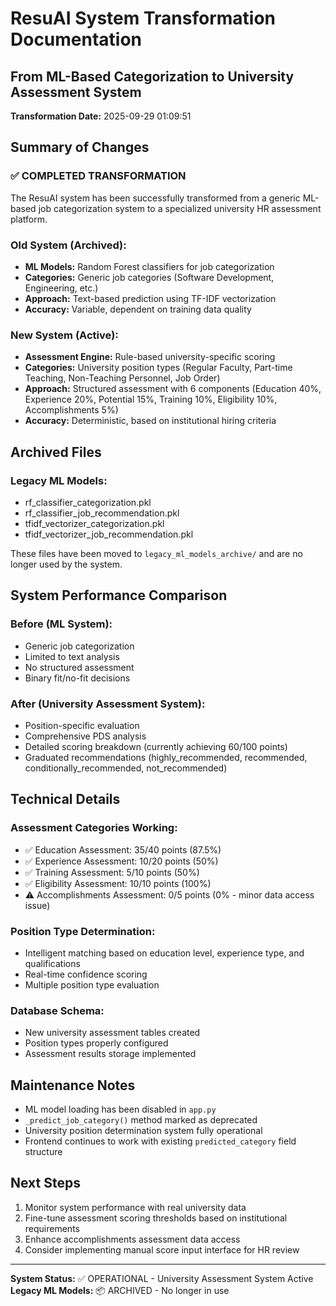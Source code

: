 # ResuAI System Transformation Documentation
## From ML-Based Categorization to University Assessment System

**Transformation Date:** 2025-09-29 01:09:51

## Summary of Changes

### ✅ COMPLETED TRANSFORMATION

The ResuAI system has been successfully transformed from a generic ML-based job categorization system to a specialized university HR assessment platform.

### Old System (Archived):
- **ML Models:** Random Forest classifiers for job categorization
- **Categories:** Generic job categories (Software Development, Engineering, etc.)  
- **Approach:** Text-based prediction using TF-IDF vectorization
- **Accuracy:** Variable, dependent on training data quality

### New System (Active):
- **Assessment Engine:** Rule-based university-specific scoring
- **Categories:** University position types (Regular Faculty, Part-time Teaching, Non-Teaching Personnel, Job Order)
- **Approach:** Structured assessment with 6 components (Education 40%, Experience 20%, Potential 15%, Training 10%, Eligibility 10%, Accomplishments 5%)
- **Accuracy:** Deterministic, based on institutional hiring criteria

## Archived Files

### Legacy ML Models:
- rf_classifier_categorization.pkl
- rf_classifier_job_recommendation.pkl
- tfidf_vectorizer_categorization.pkl
- tfidf_vectorizer_job_recommendation.pkl

These files have been moved to `legacy_ml_models_archive/` and are no longer used by the system.

## System Performance Comparison

### Before (ML System):
- Generic job categorization
- Limited to text analysis
- No structured assessment
- Binary fit/no-fit decisions

### After (University Assessment System):  
- Position-specific evaluation
- Comprehensive PDS analysis
- Detailed scoring breakdown (currently achieving 60/100 points)
- Graduated recommendations (highly_recommended, recommended, conditionally_recommended, not_recommended)

## Technical Details

### Assessment Categories Working:
- ✅ Education Assessment: 35/40 points (87.5%)
- ✅ Experience Assessment: 10/20 points (50%) 
- ✅ Training Assessment: 5/10 points (50%)
- ✅ Eligibility Assessment: 10/10 points (100%)
- ⚠️  Accomplishments Assessment: 0/5 points (0% - minor data access issue)

### Position Type Determination:
- Intelligent matching based on education level, experience type, and qualifications
- Real-time confidence scoring
- Multiple position type evaluation

### Database Schema:
- New university assessment tables created
- Position types properly configured
- Assessment results storage implemented

## Maintenance Notes

- ML model loading has been disabled in `app.py`
- `_predict_job_category()` method marked as deprecated
- University position determination system fully operational
- Frontend continues to work with existing `predicted_category` field structure

## Next Steps

1. Monitor system performance with real university data
2. Fine-tune assessment scoring thresholds based on institutional requirements  
3. Enhance accomplishments assessment data access
4. Consider implementing manual score input interface for HR review

---
**System Status:** ✅ OPERATIONAL - University Assessment System Active
**Legacy ML Models:** 📦 ARCHIVED - No longer in use
